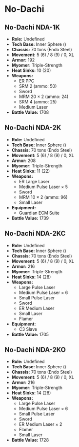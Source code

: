 # No-Dachi
## No-Dachi NDA-1K
- **Role:** Undefined
- **Tech Base:** Inner Sphere ()
- **Chassis:** 70 tons (Endo Steel)
- **Movement:** 5 (6) / 8 (9) / 0, XL
- **Armor:** 192
- **Myomer:** Triple-Strength
- **Heat Sinks:** 10 (20)
- **Weapons:**
  - ER PPC
  - SRM 2 (ammo: 50)
  - Sword
  - MRM 20 × 2 (ammo: 24)
  - SRM 4 (ammo: 25)
  - Medium Laser
- **Battle Value:** 1708

## No-Dachi NDA-2K
- **Role:** Undefined
- **Tech Base:** Inner Sphere ()
- **Chassis:** 70 tons (Endo Steel)
- **Movement:** 5 (6) / 8 (9) / 0, XL
- **Armor:** 208
- **Myomer:** Triple-Strength
- **Heat Sinks:** 11 (22)
- **Weapons:**
  - ER Large Laser
  - Medium Pulse Laser × 5
  - Sword
  - MRM 10 × 2 (ammo: 96)
  - Small Laser
- **Equipment:**
  - Guardian ECM Suite
- **Battle Value:** 1739

## No-Dachi NDA-2KC
- **Role:** Undefined
- **Tech Base:** Inner Sphere ()
- **Chassis:** 70 tons (Endo Steel)
- **Movement:** 5 (6) / 8 (9) / 0, XL
- **Armor:** 216
- **Myomer:** Triple-Strength
- **Heat Sinks:** 14 (28)
- **Weapons:**
  - Large Pulse Laser
  - Medium Pulse Laser × 6
  - Small Pulse Laser
  - Sword
  - ER Medium Laser
  - Small Laser
  - Flamer
- **Equipment:**
  - C3 Slave
- **Battle Value:** 1705

## No-Dachi NDA-2KO
- **Role:** Undefined
- **Tech Base:** Inner Sphere ()
- **Chassis:** 70 tons (Endo Steel)
- **Movement:** 5 (6) / 8 (9) / 0, XL
- **Armor:** 216
- **Myomer:** Triple-Strength
- **Heat Sinks:** 14 (28)
- **Weapons:**
  - Large Pulse Laser
  - Medium Pulse Laser × 6
  - Small Pulse Laser
  - Sword
  - ER Medium Laser × 2
  - Flamer
  - Small Laser
- **Battle Value:** 1728

